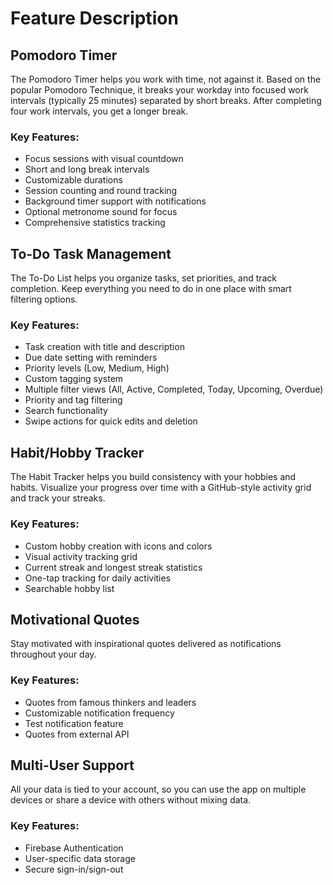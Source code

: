# Feature Description

## Pomodoro Timer

The Pomodoro Timer helps you work with time, not against it. Based on the popular Pomodoro Technique, it breaks your workday into focused work intervals (typically 25 minutes) separated by short breaks. After completing four work intervals, you get a longer break.

### Key Features:

- Focus sessions with visual countdown
- Short and long break intervals
- Customizable durations
- Session counting and round tracking
- Background timer support with notifications
- Optional metronome sound for focus
- Comprehensive statistics tracking

## To-Do Task Management

The To-Do List helps you organize tasks, set priorities, and track completion. Keep everything you need to do in one place with smart filtering options.

### Key Features: 

- Task creation with title and description
- Due date setting with reminders
- Priority levels (Low, Medium, High)
- Custom tagging system
- Multiple filter views (All, Active, Completed, Today, Upcoming, Overdue)
- Priority and tag filtering
- Search functionality
- Swipe actions for quick edits and deletion

## Habit/Hobby Tracker

The Habit Tracker helps you build consistency with your hobbies and habits. Visualize your progress over time with a GitHub-style activity grid and track your streaks.

### Key Features: 

- Custom hobby creation with icons and colors
- Visual activity tracking grid
- Current streak and longest streak statistics
- One-tap tracking for daily activities
- Searchable hobby list

## Motivational Quotes

Stay motivated with inspirational quotes delivered as notifications throughout your day.

### Key Features: 

- Quotes from famous thinkers and leaders
- Customizable notification frequency
- Test notification feature
- Quotes from external API

## Multi-User Support

All your data is tied to your account, so you can use the app on multiple devices or share a device with others without mixing data.

### Key Features:

- Firebase Authentication
- User-specific data storage
- Secure sign-in/sign-out
